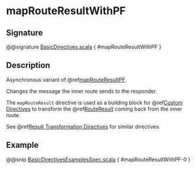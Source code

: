 <a id="maprouteresultwithpf"></a>
# mapRouteResultWithPF

## Signature

@@signature [BasicDirectives.scala](../../../../../../../../../akka-http/src/main/scala/akka/http/scaladsl/server/directives/BasicDirectives.scala) { #mapRouteResultWithPF }

## Description

Asynchronous variant of @ref[mapRouteResultPF](mapRouteResultPF.md#maprouteresultpf).

Changes the message the inner route sends to the responder.

The `mapRouteResult` directive is used as a building block for @ref[Custom Directives](../custom-directives.md#custom-directives) to transform the
@ref[RouteResult](../../routes.md#routeresult) coming back from the inner route.

See @ref[Result Transformation Directives](index.md#result-transformation-directives) for similar directives.

## Example

@@snip [BasicDirectivesExamplesSpec.scala](../../../../../../../test/scala/docs/http/scaladsl/server/directives/BasicDirectivesExamplesSpec.scala) { #mapRouteResultWithPF-0 }
